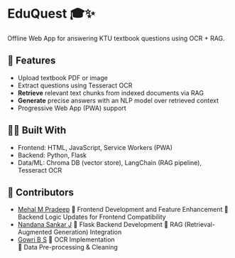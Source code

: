 # EduQuest 🎓✨
Offline Web App for answering KTU textbook questions using OCR + RAG.

## 🔧 Features
- Upload textbook PDF or image  
- Extract questions using Tesseract OCR  
- **Retrieve** relevant text chunks from indexed documents via RAG  
- **Generate** precise answers with an NLP model over retrieved context  
- Progressive Web App (PWA) support  

## 👩‍💻 Built With
- Frontend: HTML, JavaScript, Service Workers (PWA)  
- Backend: Python, Flask  
- Data/ML: Chroma DB (vector store), LangChain (RAG pipeline), Tesseract OCR  

## 🤝 Contributors
- [Mehal M Pradeep](https://github.com/yourusername)
  🔹 Frontend Development and Feature Enhancement
  🔹 Backend Logic Updates for Frontend Compatibility
- [Nandana Sankar J]()
  🔹 Flask Backend Development
  🔹 RAG (Retrieval-Augmented Generation) Integration
- [Gowri B S](https://github.com/friendusername)
  🔹 OCR Implementation  
  🔹 Data Pre-processing & Cleaning
  
